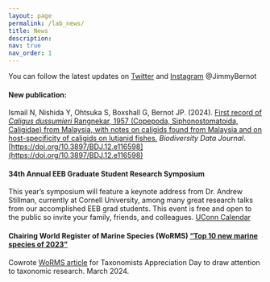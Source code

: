 ```yaml
---
layout: page
permalink: /lab_news/
title: News
description:
nav: true
nav_order: 1
---
```


You can follow the latest updates on [Twitter](https://twitter.com/JimmyBernot) and [Instagram](https://www.instagram.com/jimmybernot/) @JimmyBernot

#### New publication:
Ismail N, Nishida Y, Ohtsuka S, Boxshall G, Bernot JP. (2024). <u>First record of <i>Caligus dussumieri</i> Rangnekar, 1957 (Copepoda, Siphonostomatoida, Caligidae) from Malaysia, with notes on caligids found from Malaysia and on host-specificity of caligids on lutjanid fishes.</u> <i>Biodiversity Data Journal</i>. [https://doi.org/10.3897/BDJ.12.e116598](https://doi.org/10.3897/BDJ.12.e116598)

#### 34th Annual EEB Graduate Student Research Symposium
This year’s symposium will feature a keynote address from Dr. Andrew Stillman, currently at Cornell University, among many great research talks from our accomplished EEB grad students. This event is free and open to the public so invite your family, friends, and colleagues. [UConn Calendar](https://events.uconn.edu/ecology-and-evolutionary-biology/event/63382-34th-annual-eeb-graduate-student-symposium)

#### Chairing World Register of Marine Species (WoRMS) [“Top 10 new marine species of 2023”](https://lifewatch.be/en/worms-top10-2022)
Cowrote [WoRMS article](https://lifewatch.be/en/worms-top10-2022) for Taxonomists Appreciation Day to draw attention to 
taxonomic research. March 2024.
